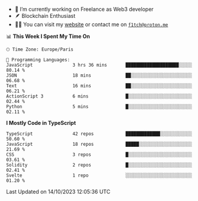 - 🔭 I’m currently working on Freelance as Web3 developer
- 🪶 Blockchain Enthusiast
- 👨‍💻 You can visit my [website](https://f1tch.xyz) or contact me on [`f1tch@proton.me`](mailto:f1tch@proton.me)

<!--START_SECTION:waka-->
📊 **This Week I Spent My Time On** 

```text
🕑︎ Time Zone: Europe/Paris

💬 Programming Languages: 
JavaScript               3 hrs 36 mins       ████████████████████░░░░░   80.14 % 
JSON                     18 mins             ██░░░░░░░░░░░░░░░░░░░░░░░   06.68 % 
Text                     16 mins             ██░░░░░░░░░░░░░░░░░░░░░░░   06.21 % 
ActionScript 3           6 mins              █░░░░░░░░░░░░░░░░░░░░░░░░   02.44 % 
Python                   5 mins              █░░░░░░░░░░░░░░░░░░░░░░░░   02.11 % 
```

**I Mostly Code in TypeScript** 

```text
TypeScript               42 repos            █████████████░░░░░░░░░░░░   50.60 % 
JavaScript               18 repos            █████░░░░░░░░░░░░░░░░░░░░   21.69 % 
CSS                      3 repos             █░░░░░░░░░░░░░░░░░░░░░░░░   03.61 % 
Solidity                 2 repos             █░░░░░░░░░░░░░░░░░░░░░░░░   02.41 % 
Svelte                   1 repo              ░░░░░░░░░░░░░░░░░░░░░░░░░   01.20 % 
```




 Last Updated on 14/10/2023 12:05:36 UTC
<!--END_SECTION:waka-->
